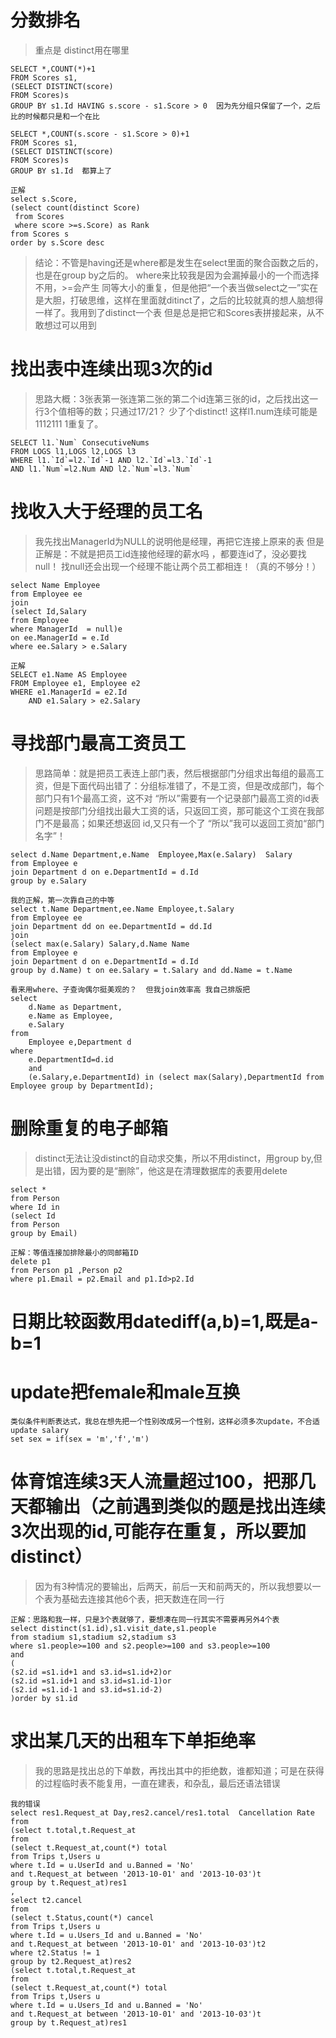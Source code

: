 # 分数排名
>重点是 distinct用在哪里

```mysql
SELECT *,COUNT(*)+1
FROM Scores s1,
(SELECT DISTINCT(score)
FROM Scores)s
GROUP BY s1.Id HAVING s.score - s1.Score > 0  因为先分组只保留了一个，之后比的时候都只是和一个在比
```
```mysql
SELECT *,COUNT(s.score - s1.Score > 0)+1
FROM Scores s1,
(SELECT DISTINCT(score)
FROM Scores)s
GROUP BY s1.Id  都算上了
```
```mysql
正解
select s.Score,
(select count(distinct Score)
 from Scores
 where score >=s.Score) as Rank
from Scores s 
order by s.Score desc
```
> 结论：不管是having还是where都是发生在select里面的聚合函数之后的，也是在group by之后的。  where来比较我是因为会漏掉最小的一个而选择不用，>=会产生
同等大小的重复，但是他把“一个表当做select之一”实在是大胆，打破思维，这样在里面就ditinct了，之后的比较就真的想人脑想得一样了。我用到了distinct一个表
但是总是把它和Scores表拼接起来，从不敢想过可以用到


# 找出表中连续出现3次的id
> 思路大概：3张表第一张连第二张的第二个id连第三张的id，之后找出这一行3个值相等的数；只通过17/21？  少了个distinct!  这样l1.num连续可能是1112111
1重复了。
```mysql
SELECT l1.`Num` ConsecutiveNums 
FROM LOGS l1,LOGS l2,LOGS l3
WHERE l1.`Id`=l2.`Id`-1 AND l2.`Id`=l3.`Id`-1
AND l1.`Num`=l2.Num AND l2.`Num`=l3.`Num`
```

# 找收入大于经理的员工名
>我先找出ManagerId为NULL的说明他是经理，再把它连接上原来的表  但是正解是：不就是把员工id连接他经理的薪水吗 ，都要连id了，没必要找null！
找null还会出现一个经理不能让两个员工都相连！（真的不够分！）
```mysql
select Name Employee
from Employee ee
join
(select Id,Salary
from Employee 
where ManagerId  = null)e
on ee.ManagerId = e.Id
where ee.Salary > e.Salary
```
```mysql
正解
SELECT e1.Name AS Employee
FROM Employee e1, Employee e2
WHERE e1.ManagerId = e2.Id
	AND e1.Salary > e2.Salary
```
# 寻找部门最高工资员工
> 思路简单：就是把员工表连上部门表，然后根据部门分组求出每组的最高工资，但是下面代码出错了：分组标准错了，不是工资，但是改成部门，每个部门只有1个最高工资，这不对     “所以”需要有一个记录部门最高工资的id表  问题是按部门分组找出最大工资的话，只返回工资，那可能这个工资在我部门不是最高；如果还想返回
id,又只有一个了  “所以”我可以返回工资加“部门名字”！
```mysql
select d.Name Department,e.Name  Employee,Max(e.Salary)  Salary
from Employee e
join Department d on e.DepartmentId = d.Id
group by e.Salary
```
```mysql
我的正解，第一次靠自己的中等
select t.Name Department,ee.Name Employee,t.Salary
from Employee ee
join Department dd on ee.DepartmentId = dd.Id
join
(select max(e.Salary) Salary,d.Name Name
from Employee e
join Department d on e.DepartmentId = d.Id
group by d.Name) t on ee.Salary = t.Salary and dd.Name = t.Name
```
```mysql
看来用where、子查询偶尔挺美观的？  但我join效率高 我自己排版把
select 
    d.Name as Department,
    e.Name as Employee,
    e.Salary 
from 
    Employee e,Department d 
where
    e.DepartmentId=d.id 
    and
    (e.Salary,e.DepartmentId) in (select max(Salary),DepartmentId from Employee group by DepartmentId);
```
#  删除重复的电子邮箱
> distinct无法让没distinct的自动求交集，所以不用distinct，用group by,但是出错，因为要的是“删除”，他这是在清理数据库的表要用delete
```mysql
select *
from Person
where Id in 
(select Id
from Person
group by Email)
```
```mysql
正解：等值连接加排除最小的同邮箱ID
delete p1
from Person p1 ,Person p2
where p1.Email = p2.Email and p1.Id>p2.Id
```
# 日期比较函数用datediff(a,b)=1,既是a-b=1
# update把female和male互换
``` mysql
类似条件判断表达式，我总在想先把一个性别改成另一个性别，这样必须多次update，不合适
update salary
set sex = if(sex = 'm','f','m')
```
# 体育馆连续3天人流量超过100，把那几天都输出（之前遇到类似的题是找出连续3次出现的id,可能存在重复，所以要加distinct）
> 因为有3种情况的要输出，后两天，前后一天和前两天的，所以我想要以一个表为基础去连接其他6个表，把天数连在同一行
```mysql
正解：思路和我一样，只是3个表就够了，要想凑在同一行其实不需要再另外4个表
select distinct(s1.id),s1.visit_date,s1.people
from stadium s1,stadium s2,stadium s3
where s1.people>=100 and s2.people>=100 and s3.people>=100
and 
(
(s2.id =s1.id+1 and s3.id=s1.id+2)or
(s2.id =s1.id+1 and s3.id=s1.id-1)or
(s2.id =s1.id-1 and s3.id=s1.id-2)
)order by s1.id
```

# 求出某几天的出租车下单拒绝率
> 我的思路是找出总的下单数，再找出其中的拒绝数，谁都知道；可是在获得的过程临时表不能复用，一直在建表，和杂乱，最后还语法错误
```mysql
我的错误
select res1.Request_at Day,res2.cancel/res1.total  Cancellation Rate
from
(select t.total,t.Request_at
from
(select t.Request_at,count(*) total
from Trips t,Users u
where t.Id = u.UserId and u.Banned = 'No'
and t.Request_at between '2013-10-01' and '2013-10-03')t
group by t.Request_at)res1
,
select t2.cancel
from
(select t.Status,count(*) cancel
from Trips t,Users u
where t.Id = u.Users_Id and u.Banned = 'No'
and t.Request_at between '2013-10-01' and '2013-10-03')t2
where t2.Status != 1
group by t2.Request_at)res2
(select t.total,t.Request_at
from
(select t.Request_at,count(*) total
from Trips t,Users u
where t.Id = u.Users_Id and u.Banned = 'No'
and t.Request_at between '2013-10-01' and '2013-10-03')t
group by t.Request_at)res1
```

